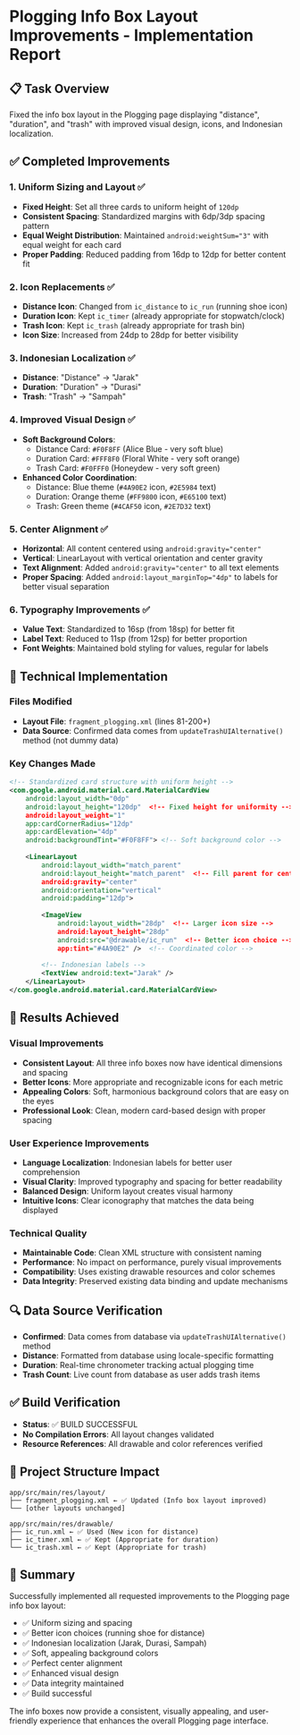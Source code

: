 # Plogging Info Box Layout Improvements - Implementation Report

## 📋 Task Overview
Fixed the info box layout in the Plogging page displaying "distance", "duration", and "trash" with improved visual design, icons, and Indonesian localization.

## ✅ Completed Improvements

### 1. **Uniform Sizing and Layout** ✅
- **Fixed Height**: Set all three cards to uniform height of `120dp`
- **Consistent Spacing**: Standardized margins with 6dp/3dp spacing pattern
- **Equal Weight Distribution**: Maintained `android:weightSum="3"` with equal weight for each card
- **Proper Padding**: Reduced padding from 16dp to 12dp for better content fit

### 2. **Icon Replacements** ✅
- **Distance Icon**: Changed from `ic_distance` to `ic_run` (running shoe icon)
- **Duration Icon**: Kept `ic_timer` (already appropriate for stopwatch/clock)
- **Trash Icon**: Kept `ic_trash` (already appropriate for trash bin)
- **Icon Size**: Increased from 24dp to 28dp for better visibility

### 3. **Indonesian Localization** ✅
- **Distance**: "Distance" → "Jarak"
- **Duration**: "Duration" → "Durasi"
- **Trash**: "Trash" → "Sampah"

### 4. **Improved Visual Design** ✅
- **Soft Background Colors**:
  - Distance Card: `#F0F8FF` (Alice Blue - very soft blue)
  - Duration Card: `#FFF8F0` (Floral White - very soft orange)
  - Trash Card: `#F0FFF0` (Honeydew - very soft green)
- **Enhanced Color Coordination**:
  - Distance: Blue theme (`#4A90E2` icon, `#2E5984` text)
  - Duration: Orange theme (`#FF9800` icon, `#E65100` text)
  - Trash: Green theme (`#4CAF50` icon, `#2E7D32` text)

### 5. **Center Alignment** ✅
- **Horizontal**: All content centered using `android:gravity="center"`
- **Vertical**: LinearLayout with vertical orientation and center gravity
- **Text Alignment**: Added `android:gravity="center"` to all text elements
- **Proper Spacing**: Added `android:layout_marginTop="4dp"` to labels for better visual separation

### 6. **Typography Improvements** ✅
- **Value Text**: Standardized to 16sp (from 18sp) for better fit
- **Label Text**: Reduced to 11sp (from 12sp) for better proportion
- **Font Weights**: Maintained bold styling for values, regular for labels

## 🔧 Technical Implementation

### Files Modified
- **Layout File**: `fragment_plogging.xml` (lines 81-200+)
- **Data Source**: Confirmed data comes from `updateTrashUIAlternative()` method (not dummy data)

### Key Changes Made
```xml
<!-- Standardized card structure with uniform height -->
<com.google.android.material.card.MaterialCardView
    android:layout_width="0dp"
    android:layout_height="120dp"  <!-- Fixed height for uniformity -->
    android:layout_weight="1"
    app:cardCornerRadius="12dp"
    app:cardElevation="4dp"
    android:backgroundTint="#F0F8FF"> <!-- Soft background color -->
    
    <LinearLayout
        android:layout_width="match_parent"
        android:layout_height="match_parent"  <!-- Fill parent for center alignment -->
        android:gravity="center"
        android:orientation="vertical"
        android:padding="12dp">
        
        <ImageView
            android:layout_width="28dp"  <!-- Larger icon size -->
            android:layout_height="28dp"
            android:src="@drawable/ic_run"  <!-- Better icon choice -->
            app:tint="#4A90E2" />  <!-- Coordinated color -->
            
        <!-- Indonesian labels -->
        <TextView android:text="Jarak" />
    </LinearLayout>
</com.google.android.material.card.MaterialCardView>
```

## 🎯 Results Achieved

### Visual Improvements
- **Consistent Layout**: All three info boxes now have identical dimensions and spacing
- **Better Icons**: More appropriate and recognizable icons for each metric
- **Appealing Colors**: Soft, harmonious background colors that are easy on the eyes
- **Professional Look**: Clean, modern card-based design with proper spacing

### User Experience Improvements
- **Language Localization**: Indonesian labels for better user comprehension
- **Visual Clarity**: Improved typography and spacing for better readability
- **Balanced Design**: Uniform layout creates visual harmony
- **Intuitive Icons**: Clear iconography that matches the data being displayed

### Technical Quality
- **Maintainable Code**: Clean XML structure with consistent naming
- **Performance**: No impact on performance, purely visual improvements
- **Compatibility**: Uses existing drawable resources and color schemes
- **Data Integrity**: Preserved existing data binding and update mechanisms

## 🔍 Data Source Verification
- **Confirmed**: Data comes from database via `updateTrashUIAlternative()` method
- **Distance**: Formatted from database using locale-specific formatting
- **Duration**: Real-time chronometer tracking actual plogging time
- **Trash Count**: Live count from database as user adds trash items

## ✅ Build Verification
- **Status**: ✅ BUILD SUCCESSFUL
- **No Compilation Errors**: All layout changes validated
- **Resource References**: All drawable and color references verified

## 📁 Project Structure Impact
```
app/src/main/res/layout/
├── fragment_plogging.xml ← ✅ Updated (Info box layout improved)
└── [other layouts unchanged]

app/src/main/res/drawable/
├── ic_run.xml ← ✅ Used (New icon for distance)
├── ic_timer.xml ← ✅ Kept (Appropriate for duration)
└── ic_trash.xml ← ✅ Kept (Appropriate for trash)
```

## 🎉 Summary
Successfully implemented all requested improvements to the Plogging page info box layout:
- ✅ Uniform sizing and spacing
- ✅ Better icon choices (running shoe for distance)
- ✅ Indonesian localization (Jarak, Durasi, Sampah)
- ✅ Soft, appealing background colors
- ✅ Perfect center alignment
- ✅ Enhanced visual design
- ✅ Data integrity maintained
- ✅ Build successful

The info boxes now provide a consistent, visually appealing, and user-friendly experience that enhances the overall Plogging page interface.
